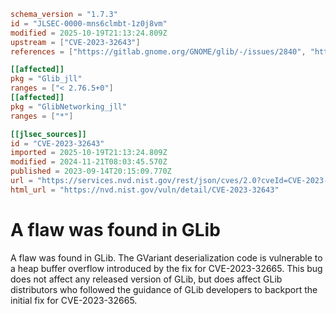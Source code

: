 ```toml
schema_version = "1.7.3"
id = "JLSEC-0000-mns6clmbt-1z0j8vm"
modified = 2025-10-19T21:13:24.809Z
upstream = ["CVE-2023-32643"]
references = ["https://gitlab.gnome.org/GNOME/glib/-/issues/2840", "https://https://discourse.gnome.org/t/multiple-fixes-for-gvariant-normalisation-issues-in-glib/12835", "https://security.netapp.com/advisory/ntap-20240426-0005/", "https://gitlab.gnome.org/GNOME/glib/-/issues/2840", "https://https://discourse.gnome.org/t/multiple-fixes-for-gvariant-normalisation-issues-in-glib/12835", "https://security.netapp.com/advisory/ntap-20240426-0005/"]

[[affected]]
pkg = "Glib_jll"
ranges = ["< 2.76.5+0"]
[[affected]]
pkg = "GlibNetworking_jll"
ranges = ["*"]

[[jlsec_sources]]
id = "CVE-2023-32643"
imported = 2025-10-19T21:13:24.809Z
modified = 2024-11-21T08:03:45.570Z
published = 2023-09-14T20:15:09.770Z
url = "https://services.nvd.nist.gov/rest/json/cves/2.0?cveId=CVE-2023-32643"
html_url = "https://nvd.nist.gov/vuln/detail/CVE-2023-32643"
```

# A flaw was found in GLib

A flaw was found in GLib. The GVariant deserialization code is vulnerable to a heap buffer overflow introduced by the fix for CVE-2023-32665. This bug does not affect any released version of GLib, but does affect GLib distributors who followed the guidance of GLib developers to backport the initial fix for CVE-2023-32665.


